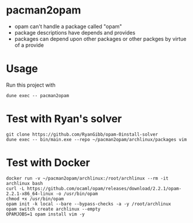 # pacman2opam

- opam can't handle a package called "opam"
- package descriptions have depends and provides
- packages can depend upon other packages or other packges by virtue of a provide

# Usage

Run this project with

```
dune exec -- pacman2opam
```

# Test with Ryan's solver

```
git clone https://github.com/RyanGibb/opam-0install-solver
dune exec -- bin/main.exe --repo ~/pacman2opam/archlinux/packages vim
```

# Test with Docker

```
docker run -v ~/pacman2opam/archlinux:/root/archlinux --rm -it archlinux bash
curl -L https://github.com/ocaml/opam/releases/download/2.2.1/opam-2.2.1-x86_64-linux -o /usr/bin/opam
chmod +x /usr/bin/opam
opam init -k local --bare --bypass-checks -a -y /root/archlinux
opam switch create archlinux --empty
OPAMJOBS=1 opam install vim -y
```

